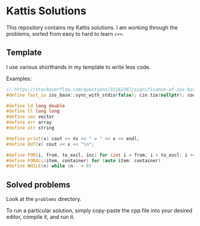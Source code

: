 # Kattis Solutions

This repository contains my Kattis solutions.
I am working through the problems, sorted from easy to hard to learn `c++`.

## Template

I use various shorthands in my template to write less code.

Examples:
```cpp
// https://stackoverflow.com/questions/31162367/significance-of-ios-basesync-with-stdiofalse-cin-tienull
#define fast_io ios_base::sync_with_stdio(false); cin.tie(nullptr); cout.tie(nullptr);

#define ld long double
#define ll long long
#define vec vector
#define arr array
#define str string

#define print(x) cout << #x << " = " << x << endl;
#define OUT(x) cout << x << "\n";

#define FOR(i, from, to_excl, inc) for (int i = from; i < to_excl; i += inc)
#define FORALL(item, container) for (auto item: container)
#define WHILE(n) while (n-- > 0)
```

## Solved problems

Look at the `problems` directory.

To run a particular solution, simply copy-paste the cpp file into your desired editor, compile it, and run it.
